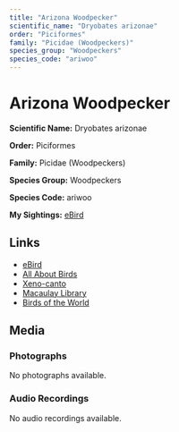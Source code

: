 ```yaml
---
title: "Arizona Woodpecker"
scientific_name: "Dryobates arizonae"
order: "Piciformes"
family: "Picidae (Woodpeckers)"
species_group: "Woodpeckers"
species_code: "ariwoo"
---
```


# Arizona Woodpecker

**Scientific Name:** Dryobates arizonae

**Order:** Piciformes

**Family:** Picidae (Woodpeckers)

**Species Group:** Woodpeckers

**Species Code:** ariwoo

**My Sightings:** [eBird](https://ebird.org/lifelist?r=world&time=life&spp=ariwoo)

## Links
* [eBird](https://ebird.org/species/ariwoo) 
* [All About Birds](https://www.allaboutbirds.org/guide/ariwoo) 
* [Xeno-canto](https://www.xeno-canto.org/species/ariwoo) 
* [Macaulay Library](https://search.macaulaylibrary.org/catalog?taxonCode=ariwoo&sort=rating_rank_desc)
* [Birds of the World](https://birdsoftheworld.org/bow/species/ariwoo)

## Media
### Photographs
No photographs available.

### Audio Recordings
No audio recordings available.
